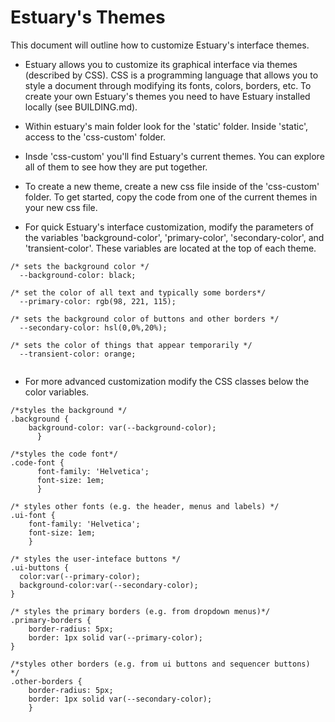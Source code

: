 # Estuary's Themes

This document will outline how to customize Estuary's interface themes.

- Estuary allows you to customize its graphical interface via themes (described by CSS). CSS is a programming language that allows you to style a document through modifying its fonts, colors, borders, etc. To create your own Estuary's themes you need to have Estuary installed locally (see BUILDING.md).

- Within estuary's main folder look for the 'static' folder. Inside 'static', access to the 'css-custom' folder.

- Insde 'css-custom' you'll find Estuary's current themes. You can explore all of them to see how they are put together.

- To create a new theme, create a new css file inside of the 'css-custom' folder. To get started, copy the code from one of the current themes in your new css file.

- For quick Estuary's interface customization, modify the parameters of the variables 'background-color', 'primary-color', 'secondary-color', and 'transient-color'. These variables are located at the top of each theme.

```
/* sets the background color */
  --background-color: black;

/* set the color of all text and typically some borders*/
  --primary-color: rgb(98, 221, 115);

/* sets the background color of buttons and other borders */
  --secondary-color: hsl(0,0%,20%);

/* sets the color of things that appear temporarily */
  --transient-color: orange;


```

- For more advanced customization modify the CSS classes below the color variables.

```
/*styles the background */
.background {
    background-color: var(--background-color);
	  }

/*styles the code font*/
.code-font {
	  font-family: 'Helvetica';
	  font-size: 1em;
	  }

/* styles other fonts (e.g. the header, menus and labels) */
.ui-font {
	font-family: 'Helvetica';
	font-size: 1em;
	}

/* styles the user-inteface buttons */
.ui-buttons {
  color:var(--primary-color);
  background-color:var(--secondary-color);
}

/* styles the primary borders (e.g. from dropdown menus)*/
.primary-borders {
	border-radius: 5px;
    border: 1px solid var(--primary-color);
}

/*styles other borders (e.g. from ui buttons and sequencer buttons)  */
.other-borders {
    border-radius: 5px;
    border: 1px solid var(--secondary-color);
    }
```
